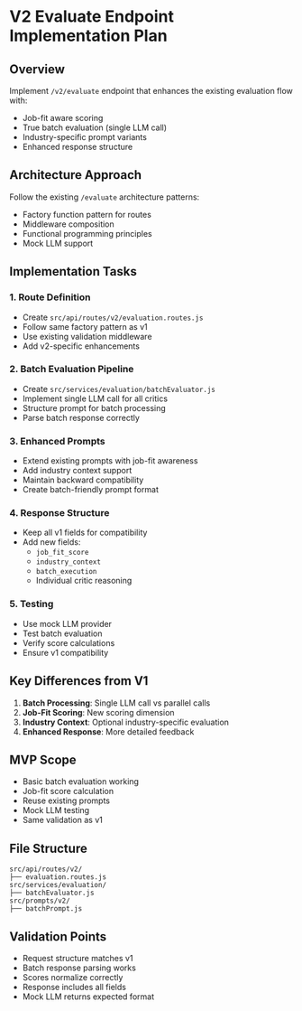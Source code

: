 # V2 Evaluate Endpoint Implementation Plan

## Overview
Implement `/v2/evaluate` endpoint that enhances the existing evaluation flow with:
- Job-fit aware scoring
- True batch evaluation (single LLM call)
- Industry-specific prompt variants
- Enhanced response structure

## Architecture Approach
Follow the existing `/evaluate` architecture patterns:
- Factory function pattern for routes
- Middleware composition
- Functional programming principles
- Mock LLM support

## Implementation Tasks

### 1. Route Definition
- Create `src/api/routes/v2/evaluation.routes.js`
- Follow same factory pattern as v1
- Use existing validation middleware
- Add v2-specific enhancements

### 2. Batch Evaluation Pipeline
- Create `src/services/evaluation/batchEvaluator.js`
- Implement single LLM call for all critics
- Structure prompt for batch processing
- Parse batch response correctly

### 3. Enhanced Prompts
- Extend existing prompts with job-fit awareness
- Add industry context support
- Maintain backward compatibility
- Create batch-friendly prompt format

### 4. Response Structure
- Keep all v1 fields for compatibility
- Add new fields:
  - `job_fit_score`
  - `industry_context`
  - `batch_execution`
  - Individual critic reasoning

### 5. Testing
- Use mock LLM provider
- Test batch evaluation
- Verify score calculations
- Ensure v1 compatibility

## Key Differences from V1

1. **Batch Processing**: Single LLM call vs parallel calls
2. **Job-Fit Scoring**: New scoring dimension
3. **Industry Context**: Optional industry-specific evaluation
4. **Enhanced Response**: More detailed feedback

## MVP Scope
- Basic batch evaluation working
- Job-fit score calculation
- Reuse existing prompts
- Mock LLM testing
- Same validation as v1

## File Structure
```
src/api/routes/v2/
├── evaluation.routes.js
src/services/evaluation/
├── batchEvaluator.js
src/prompts/v2/
├── batchPrompt.js
```

## Validation Points
- Request structure matches v1
- Batch response parsing works
- Scores normalize correctly
- Response includes all fields
- Mock LLM returns expected format